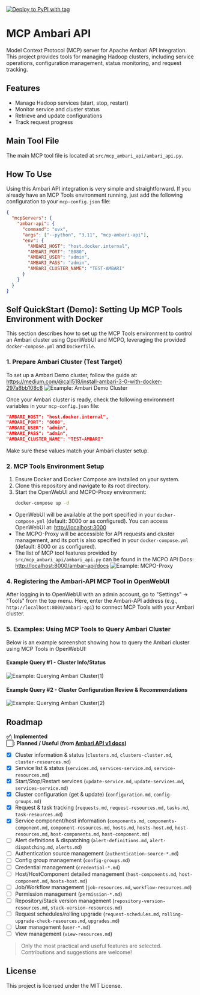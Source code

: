 [![Deploy to PyPI with tag](https://github.com/call518/MCP-Ambari-API/actions/workflows/pypi-publish.yml/badge.svg)](https://github.com/call518/MCP-Ambari-API/actions/workflows/pypi-publish.yml)

# MCP Ambari API

Model Context Protocol (MCP) server for Apache Ambari API integration. This project provides tools for managing Hadoop clusters, including service operations, configuration management, status monitoring, and request tracking.

## Features

- Manage Hadoop services (start, stop, restart)
- Monitor service and cluster status
- Retrieve and update configurations
- Track request progress

## Main Tool File

The main MCP tool file is located at `src/mcp_ambari_api/ambari_api.py`.

## How To Use

Using this Ambari API integration is very simple and straightforward. If you already have an MCP Tools environment running, just add the following configuration to your `mcp-config.json` file:

```json
{
  "mcpServers": {
    "ambar-api": {
      "command": "uvx",
      "args": ["--python", "3.11", "mcp-ambari-api"],
      "env": {
        "AMBARI_HOST": "host.docker.internal",
        "AMBARI_PORT": "8080",
        "AMBARI_USER": "admin",
        "AMBARI_PASS": "admin",
        "AMBARI_CLUSTER_NAME": "TEST-AMBARI"
      }
    }
  }
}
```

## Self QuickStart (Demo): Setting Up MCP Tools Environment with Docker

This section describes how to set up the MCP Tools environment to control an Ambari cluster using OpenWebUI and MCPO, leveraging the provided `docker-compose.yml` and `Dockerfile`.

### 1. Prepare Ambari Cluster (Test Target)

To set up a Ambari Demo cluster, follow the guide at:
https://medium.com/@call518/install-ambari-3-0-with-docker-297a8bb108c8
![Example: Ambari Demo Cluster](img/ex-ambari.png)

Once your Ambari cluster is ready, check the following environment variables in your `mcp-config.json` file:

```json
"AMBARI_HOST": "host.docker.internal",
"AMBARI_PORT": "8080",
"AMBARI_USER": "admin",
"AMBARI_PASS": "admin",
"AMBARI_CLUSTER_NAME": "TEST-AMBARI"
```
Make sure these values match your Ambari cluster setup.

### 2. MCP Tools Environment Setup

1. Ensure Docker and Docker Compose are installed on your system.
2. Clone this repository and navigate to its root directory.
3. Start the OpenWebUI and MCPO-Proxy environment:
   ```bash
   docker-compose up -d
   ```

- OpenWebUI will be available at the port specified in your `docker-compose.yml` (default: 3000 or as configured). You can access OpenWebUI at: [http://localhost:3000](http://localhost:3000)
- The MCPO-Proxy will be accessible for API requests and cluster management, and its port is also specified in your `docker-compose.yml` (default: 8000 or as configured).
- The list of MCP tool features provided by `src/mcp_ambari_api/ambari_api.py` can be found in the MCPO API Docs: [http://localhost:8000/ambar-api/docs](http://localhost:8000/ambar-api/docs)
![Example: MCPO-Proxy](img/mcpo-proxy-api-docs.png)

### 4. Registering the Ambari-API MCP Tool in OpenWebUI

After logging in to OpenWebUI with an admin account, go to "Settings" → "Tools" from the top menu.
Here, enter the Ambari-API address (e.g., `http://localhost:8000/ambari-api`) to connect MCP Tools with your Ambari cluster.

### 5. Examples: Using MCP Tools to Query Ambari Cluster

Below is an example screenshot showing how to query the Ambari cluster using MCP Tools in OpenWebUI:

#### Example Query #1 - Cluster Info/Status
![Example: Querying Ambari Cluster(1)](img/ex-qna-1.png)

#### Example Query #2 - Cluster Configuration Review & Recommendations
![Example: Querying Ambari Cluster(2)](img/ex-qna-2.png)

## Roadmap

**✅: Implemented**  
**⬜: Planned / Useful (from [Ambari API v1 docs](https://github.com/apache/ambari/tree/trunk/ambari-server/docs/api/v1/))**

- [x] Cluster information & status (`clusters.md`, `clusters-cluster.md`, `cluster-resources.md`)
- [x] Service list & status (`services.md`, `services-service.md`, `service-resources.md`)
- [x] Start/Stop/Restart services (`update-service.md`, `update-services.md`, `services-service.md`)
- [x] Cluster configuration (get & update) (`configuration.md`, `config-groups.md`)
- [x] Request & task tracking (`requests.md`, `request-resources.md`, `tasks.md`, `task-resources.md`)
- [x] Service component/host information (`components.md`, `components-component.md`, `component-resources.md`, `hosts.md`, `hosts-host.md`, `host-resources.md`, `host-components.md`, `host-component.md`)
- [ ] Alert definitions & dispatching (`alert-definitions.md`, `alert-dispatching.md`, `alerts.md`)
- [ ] Authentication source management (`authentication-source-*.md`)
- [ ] Config group management (`config-groups.md`)
- [ ] Credential management (`credential-*.md`)
- [ ] Host/HostComponent detailed management (`host-components.md`, `host-component.md`, `hosts-host.md`)
- [ ] Job/Workflow management (`job-resources.md`, `workflow-resources.md`)
- [ ] Permission management (`permission-*.md`)
- [ ] Repository/Stack version management (`repository-version-resources.md`, `stack-version-resources.md`)
- [ ] Request schedules/rolling upgrade (`request-schedules.md`, `rolling-upgrade-check-resources.md`, `upgrades.md`)
- [ ] User management (`user-*.md`)
- [ ] View management (`view-resources.md`)

> Only the most practical and useful features are selected. Contributions and suggestions are welcome!

## License

This project is licensed under the MIT License.